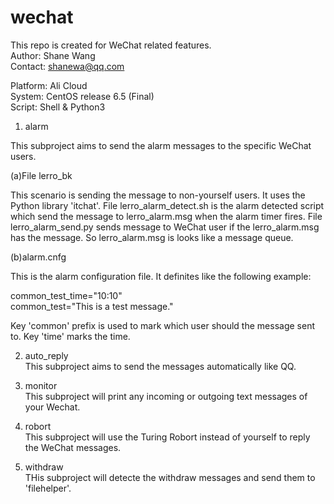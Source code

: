 # wechat</br>
This repo is created for WeChat related features.</br>
Author: Shane Wang</br>
Contact: shanewa@qq.com</br>

Platform: Ali Cloud</br>
System: CentOS release 6.5 (Final)</br>
Script: Shell & Python3</br>


1. alarm

This subproject aims to send the alarm messages to the specific WeChat users. 

(a)File lerro_bk</br>

This scenario is sending the message to non-yourself users. It uses the Python library 'itchat'. File lerro_alarm_detect.sh is the alarm detected script which send the message to lerro_alarm.msg when the alarm timer fires. File lerro_alarm_send.py sends message to WeChat user if the lerro_alarm.msg has the message. So lerro_alarm.msg is looks like a message queue.

(b)alarm.cnfg</br>

This is the alarm configuration file. It definites like the following example:</br>

common_test_time="10:10"</br>
common_test="This is a test message." </br>

Key 'common' prefix is used to mark which user should the message sent to. Key 'time' marks the time.</br>

2. auto_reply</br>
This subproject aims to send the messages automatically like QQ.

3. monitor</br>
This subproject will print any incoming or outgoing text messages of your Wechat.

4. robort</br>
This subproject will use the Turing Robort instead of yourself to reply the WeChat messages.

5. withdraw</br>
THis subproject will detecte the withdraw messages and send them to 'filehelper'.



